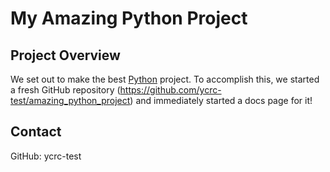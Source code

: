 # My Amazing Python Project

## Project Overview
We set out to make the best [Python](https://www.python.org) project.
To accomplish this, we started a fresh GitHub repository (https://github.com/ycrc-test/amazing_python_project) and immediately started a docs page for it!

## Contact
GitHub: ycrc-test
